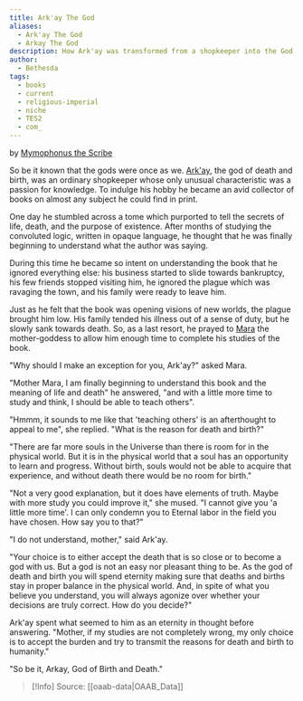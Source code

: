 ```yaml
---
title: Ark'ay The God
aliases:
  - Ark'ay The God
  - Arkay The God
description: How Ark'ay was transformed from a shopkeeper into the God of Birth and Death.
author:
  - Bethesda
tags:
  - books
  - current
  - religious-imperial
  - niche
  - TES2
  - com_
---
```

by [Mymophonus the Scribe](https://en.uesp.net/wiki/Lore:Books_by_Author#Mymophonus)

So be it known that the gods were once as we. [Ark'ay](https://en.uesp.net/wiki/Lore:Arkay "Lore:Arkay"), the god of death and birth, was an ordinary shopkeeper whose only unusual characteristic was a passion for knowledge. To indulge his hobby he became an avid collector of books on almost any subject he could find in print.

One day he stumbled across a tome which purported to tell the secrets of life, death, and the purpose of existence. After months of studying the convoluted logic, written in opaque language, he thought that he was finally beginning to understand what the author was saying.

During this time he became so intent on understanding the book that he ignored everything else: his business started to slide towards bankruptcy, his few friends stopped visiting him, he ignored the plague which was ravaging the town, and his family were ready to leave him.

Just as he felt that the book was opening visions of new worlds, the plague brought him low. His family tended his illness out of a sense of duty, but he slowly sank towards death. So, as a last resort, he prayed to [Mara](https://en.uesp.net/wiki/Lore:Mara "Lore:Mara") the mother-goddess to allow him enough time to complete his studies of the book.

"Why should I make an exception for you, Ark'ay?" asked Mara.

"Mother Mara, I am finally beginning to understand this book and the meaning of life and death" he answered, "and with a little more time to study and think, I should be able to teach others".

"Hmmm, it sounds to me like that 'teaching others' is an afterthought to appeal to me", she replied. "What is the reason for death and birth?"

"There are far more souls in the Universe than there is room for in the physical world. But it is in the physical world that a soul has an opportunity to learn and progress. Without birth, souls would not be able to acquire that experience, and without death there would be no room for birth."

"Not a very good explanation, but it does have elements of truth. Maybe with more study you could improve it," she mused. "I cannot give you 'a little more time'. I can only condemn you to Eternal labor in the field you have chosen. How say you to that?"

"I do not understand, mother," said Ark'ay.

"Your choice is to either accept the death that is so close or to become a god with us. But a god is not an easy nor pleasant thing to be. As the god of death and birth you will spend eternity making sure that deaths and births stay in proper balance in the physical world. And, in spite of what you believe you understand, you will always agonize over whether your decisions are truly correct. How do you decide?"

Ark'ay spent what seemed to him as an eternity in thought before answering. "Mother, if my studies are not completely wrong, my only choice is to accept the burden and try to transmit the reasons for death and birth to humanity."

"So be it, Arkay, God of Birth and Death."

> [!Info]
> Source: [[oaab-data|OAAB_Data]]